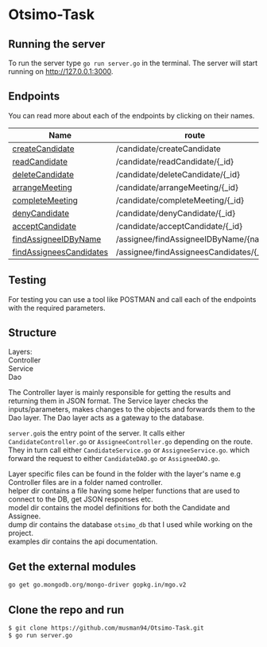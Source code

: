 # Otsimo-Task
## Running the server
To run the server type `go run server.go` in the terminal. The server will start running on http://127.0.0.1:3000. 

## Endpoints
You can read more about each of the endpoints by clicking on their names. 

|Name                                                                    |route                                    |method |                                                  
|------------------------------------------------------------------------|-----------------------------------------|-------                  
[createCandidate](examples/candidate/createCandidate.md)                 |/candidate/createCandidate               |POST   |
[readCandidate](examples/candidate/readCandidate.md)                     |/candidate/readCandidate/{_id}           |GET    |
[deleteCandidate](examples/candidate/deleteCandidate.md)                 |/candidate/deleteCandidate/{_id}         |DELETE |
[arrangeMeeting](examples/candidate/arrangeMeeting.md)                   |/candidate/arrangeMeeting/{_id}          |PUT    |
[completeMeeting](examples/candidate/completeMeeting.md)                 |/candidate/completeMeeting/{_id}         |PUT    |
[denyCandidate](examples/candidate/denyCandidate.md)                     |/candidate/denyCandidate/{_id}           |PUT    |
[acceptCandidate](examples/candidate/acceptCandidate.md)                 |/candidate/acceptCandidate/{_id}         |PUT    |
[findAssigneeIDByName](examples/assignee/findAssigneeIDByName.md)        |/assignee/findAssigneeIDByName/{name}    |GET    |
[findAssigneesCandidates](examples/candidate/findAssigneesCandidates.md) |/assignee/findAssigneesCandidates/{_id}  |GET    |

## Testing
For testing you can use a tool like POSTMAN and call each of the endpoints with the required parameters.  

## Structure
Layers:        
Controller   
Service   
Dao   

The Controller layer is mainly responsible for getting the results and returning them in JSON format. The Service layer checks the inputs/parameters, makes changes to the objects and forwards them to the Dao layer. The Dao layer acts as a gateway to the database.   

`server.go`is the entry point of the server. It calls either `CandidateController.go` or `AssigneeController.go` depending on the route. They in turn call either `CandidateService.go` or `AssigneeService.go`. which forward the request to either `CandidateDAO.go` or `AssigneeDAO.go`.   

Layer specific files can be found in the folder with the layer's name e.g Controller files are in a folder named controller.   
helper dir contains a file having some helper functions that are used to connect to the DB, get JSON responses etc.   
model dir contains the model definitions for both the Candidate and Assignee.   
dump dir contains the database `otsimo_db` that I used while working on the project.   
examples dir contains the api documentation.   

## Get the external modules

 ```sh
go get go.mongodb.org/mongo-driver gopkg.in/mgo.v2
```

## Clone the repo and run

 ```sh
$ git clone https://github.com/musman94/Otsimo-Task.git
$ go run server.go
```
